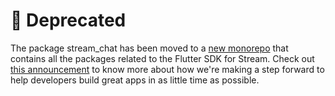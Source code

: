 # 🛑 Deprecated

The package stream_chat has been moved to a [new monorepo](https://github.com/GetStream/stream-chat-flutter) that contains all the packages related to the Flutter SDK for Stream.
Check out [this announcement](https://getstream.io/blog/announcing-flutter-sdk-1-0-0-beta/) to know more about how we're making a step forward to help developers build great apps in as little time as possible.
